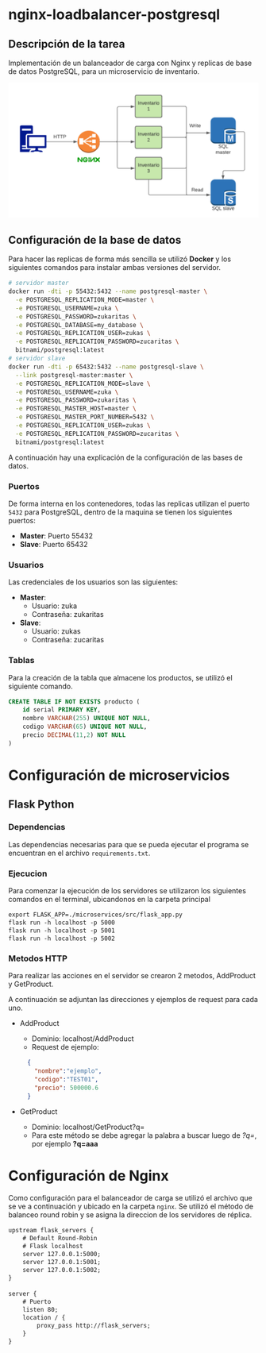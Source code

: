 # nginx-loadbalancer-postgresql

## Descripción de la tarea

Implementación de un balanceador de carga con Nginx y replicas de base de datos PostgreSQL, para un microservicio de inventario.

<p align="center">
 <img src="img/tarea.png"/>
</p>

## Configuración de la base de datos


Para hacer las replicas de forma más sencilla se utilizó **Docker** y los siguientes comandos para instalar ambas versiones del servidor.

```bash
# servidor master
docker run -dti -p 55432:5432 --name postgresql-master \
  -e POSTGRESQL_REPLICATION_MODE=master \
  -e POSTGRESQL_USERNAME=zuka \
  -e POSTGRESQL_PASSWORD=zukaritas \
  -e POSTGRESQL_DATABASE=my_database \
  -e POSTGRESQL_REPLICATION_USER=zukas \
  -e POSTGRESQL_REPLICATION_PASSWORD=zucaritas \
  bitnami/postgresql:latest
# servidor slave
docker run -dti -p 65432:5432 --name postgresql-slave \
  --link postgresql-master:master \
  -e POSTGRESQL_REPLICATION_MODE=slave \
  -e POSTGRESQL_USERNAME=zuka \
  -e POSTGRESQL_PASSWORD=zukaritas \
  -e POSTGRESQL_MASTER_HOST=master \
  -e POSTGRESQL_MASTER_PORT_NUMBER=5432 \
  -e POSTGRESQL_REPLICATION_USER=zukas \
  -e POSTGRESQL_REPLICATION_PASSWORD=zucaritas \
  bitnami/postgresql:latest
```

A continuación hay una explicación de la configuración de las bases de datos.

### Puertos
De forma interna en los contenedores, todas las replicas utilizan el puerto `5432` para PostgreSQL, dentro de la maquina se tienen los siguientes puertos:
* **Master**: Puerto 55432
* **Slave**: Puerto 65432

### Usuarios
Las credenciales de los usuarios son las siguientes:

* **Master**: 
  * Usuario: zuka
  * Contraseña: zukaritas
* **Slave**:
  *  Usuario: zukas
  * Contraseña: zucaritas

### Tablas
Para la creación de la tabla que almacene los productos, se utilizó el siguiente comando.
```sql
CREATE TABLE IF NOT EXISTS producto (
    id serial PRIMARY KEY,
    nombre VARCHAR(255) UNIQUE NOT NULL,
    codigo VARCHAR(65) UNIQUE NOT NULL,
    precio DECIMAL(11,2) NOT NULL
)
```

# Configuración de microservicios



## Flask Python

### Dependencias

 Las dependencias necesarias para que se pueda ejecutar el programa se encuentran en el archivo `requirements.txt`.

### Ejecucion
Para comenzar la ejecución de los servidores se utilizaron los siguientes comandos en el terminal, ubicandonos en la carpeta principal

```flask 
export FLASK_APP=./microservices/src/flask_app.py
flask run -h localhost -p 5000
flask run -h localhost -p 5001
flask run -h localhost -p 5002 
```

### Metodos HTTP
Para realizar las acciones en el servidor se crearon 2 metodos, AddProduct y GetProduct.

A continuación se adjuntan las direcciones y ejemplos de request para cada uno.

* AddProduct 
  * Dominio: localhost/AddProduct
  * Request de ejemplo:

  ```json
    {
      "nombre":"ejemplo",
      "codigo":"TEST01",
      "precio": 500000.6
    }
  ```
* GetProduct 
  * Dominio: localhost/GetProduct?q=
  * Para este método se debe agregar la palabra a buscar luego de *?q=*, por ejemplo **?q=aaa**
  


# Configuración de Nginx

Como configuración para el balanceador de carga se utilizó el archivo que se ve a continuación y ubicado en la carpeta `nginx`. Se utilizó el método de balanceo round robin y se asigna la direccion de los servidores de réplica.
```nginx
upstream flask_servers {
    # Default Round-Robin
    # Flask localhost
    server 127.0.0.1:5000;
    server 127.0.0.1:5001;
    server 127.0.0.1:5002;
}

server {
    # Puerto 
    listen 80;
    location / {
        proxy_pass http://flask_servers;
    }
}
```

